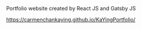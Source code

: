 Portfolio website created by React JS and Gatsby JS

https://carmenchankaying.github.io/KaYingPortfolio/